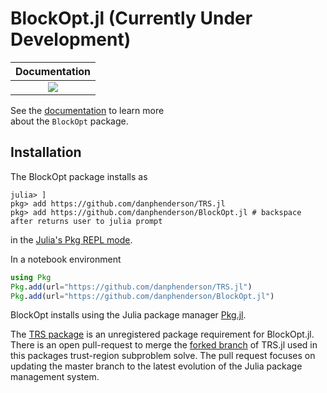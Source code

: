 # BlockOpt.jl (Currently Under Development)
| **Documentation** | 
|:-----------------:|
| [![][docs-stable-img]](https://danphenderson.github.io/BlockOpt.jl/dev/) |

[docs-stable-img]: https://img.shields.io/badge/docs-stable-blue.svg

See the [documentation](https://danphenderson.github.io/BlockOpt.jl/dev/) to learn more  
about the `BlockOpt` package.

## Installation
The BlockOpt package installs as

```julia-repl
julia> ]
pkg> add https://github.com/danphenderson/TRS.jl
pkg> add https://github.com/danphenderson/BlockOpt.jl # backspace after returns user to julia prompt 
```

in the [Julia's Pkg REPL mode](https://docs.julialang.org/en/v1/stdlib/Pkg/index.html#Getting-Started-1).


In a notebook environment
```julia
using Pkg
Pkg.add(url="https://github.com/danphenderson/TRS.jl")
Pkg.add(url="https://github.com/danphenderson/BlockOpt.jl")
```
BlockOpt installs using the Julia package manager [Pkg.jl](https://pkgdocs.julialang.org/v1/).

The [TRS package](https://github.com/oxfordcontrol/TRS.jl) is an unregistered package 
requirement for BlockOpt.jl. There is an open pull-request to merge the 
[forked branch](https://github.com/danphenderson/TRS.jl) of TRS.jl used in this packages
trust-region subproblem solve. The pull request focuses on updating the master branch to the latest 
evolution of the Julia package management system. 